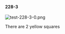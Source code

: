 #### 228-3
![test-228-3-0.png](https://github.com/lil-lab/nlvr/raw/master/nlvr/test/images/1/test-228-3-0.png "test-228-3-0.png")

There are 2 yellow squares